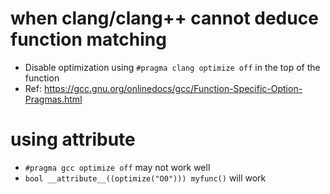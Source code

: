 # when clang/clang++ cannot deduce function matching
- Disable optimization using `#pragma clang optimize off` in the top of the function
- Ref: https://gcc.gnu.org/onlinedocs/gcc/Function-Specific-Option-Pragmas.html

# using attribute
- `#pragma gcc optimize off` may not work well
- `bool __attribute__((optimize("O0"))) myfunc()` will work
